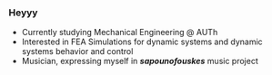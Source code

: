 ### Heyyy
- Currently studying Mechanical Engineering @ AUTh
- Interested in FEA Simulations for dynamic systems and dynamic systems behavior and control
- Musician, expressing myself in ***sapounofouskes*** music project 
<!--
**vasilepi/vasilepi** is a ✨ _special_ ✨ repository because its `README.md` (this file) appears on your GitHub profile.

Here are some ideas to get you started:

- 🔭 I’m currently working on ...
- 🌱 I’m currently learning ...
- 👯 I’m looking to collaborate on ...
- 🤔 I’m looking for help with ...
- 💬 Ask me about ...
- 📫 How to reach me: ...
- 😄 Pronouns: ...
- ⚡ Fun fact: ...
-->
